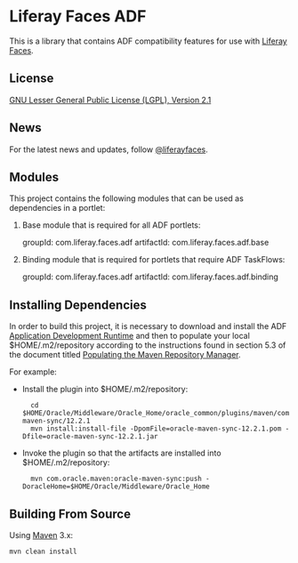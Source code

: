 # Liferay Faces ADF

This is a library that contains ADF compatibility features for use with
[Liferay Faces](https://liferay.dev/-/faces).

## License

[GNU Lesser General Public License (LGPL), Version 2.1](http://www.gnu.org/licenses/old-licenses/lgpl-2.1.txt)

## News

For the latest news and updates, follow [@liferayfaces](https://twitter.com/liferayfaces).

## Modules

This project contains the following modules that can be used as dependencies in a portlet:

1) Base module that is required for all ADF portlets:

    groupId: com.liferay.faces.adf
    artifactId: com.liferay.faces.adf.base

2) Binding module that is required for portlets that require ADF TaskFlows:

    groupId: com.liferay.faces.adf
    artifactId: com.liferay.faces.adf.binding

## Installing Dependencies

In order to build this project, it is necessary to download and install the ADF [Application Development
Runtime](https://www.oracle.com/tools/downloads/application-development-framework-downloads.html) and then to populate
your local $HOME/.m2/repository according to the instructions found in section 5.3 of the document titled [Populating
the Maven Repository Manager](https://docs.oracle.com/middleware/1212/core/MAVEN/config_maven.htm#MAVEN311).

For example:

- Install the plugin into $HOME/.m2/repository:

        cd $HOME/Oracle/Middleware/Oracle_Home/oracle_common/plugins/maven/com/oracle/maven/oracle-maven-sync/12.2.1
        mvn install:install-file -DpomFile=oracle-maven-sync-12.2.1.pom -Dfile=oracle-maven-sync-12.2.1.jar

- Invoke the plugin so that the artifacts are installed into $HOME/.m2/repository:

        mvn com.oracle.maven:oracle-maven-sync:push -DoracleHome=$HOME/Oracle/Middleware/Oracle_Home

## Building From Source

Using [Maven](https://maven.apache.org/) 3.x:

	mvn clean install
